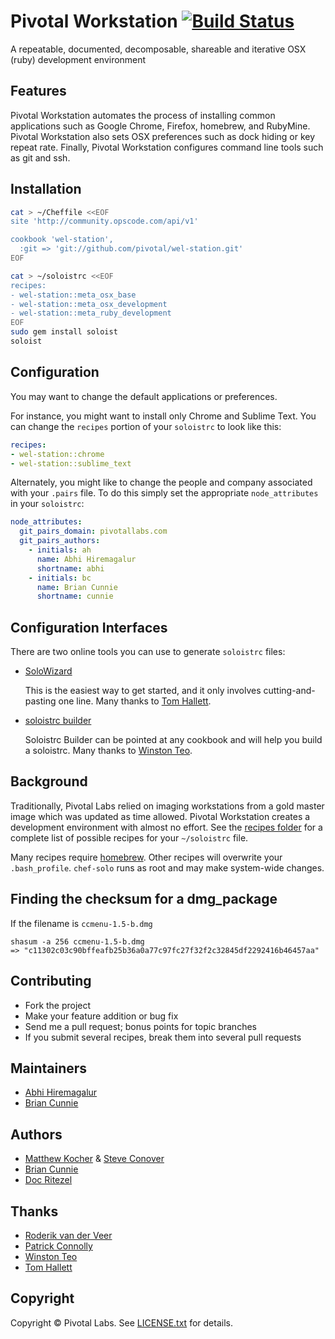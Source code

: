 # Pivotal Workstation [![Build Status](https://secure.travis-ci.org/pivotal/wel-station.png)](http://travis-ci.org/pivotal/wel-station)

A repeatable, documented, decomposable, shareable and iterative OSX (ruby) development environment

Features
--------
Pivotal Workstation automates the process of installing common applications such as Google Chrome, Firefox, homebrew, and RubyMine.  Pivotal Workstation also sets OSX preferences such as dock hiding or key repeat rate.  Finally, Pivotal Workstation configures command line tools such as git and ssh.


Installation
------------

```bash
cat > ~/Cheffile <<EOF
site 'http://community.opscode.com/api/v1'

cookbook 'wel-station',
  :git => 'git://github.com/pivotal/wel-station.git'
EOF

cat > ~/soloistrc <<EOF
recipes:
- wel-station::meta_osx_base
- wel-station::meta_osx_development
- wel-station::meta_ruby_development
EOF
sudo gem install soloist
soloist
```

Configuration
-------------
You may want to change the default applications or preferences.  


For instance, you might want to install only Chrome and Sublime Text. You can change the `recipes` portion of your `soloistrc` to look like this:

```yaml
recipes:
- wel-station::chrome
- wel-station::sublime_text
```

Alternately, you might like to change the people and company associated with your `.pairs` file. To do this simply set the appropriate `node_attributes` in your `soloistrc`:

```yaml
node_attributes:
  git_pairs_domain: pivotallabs.com
  git_pairs_authors:
    - initials: ah
      name: Abhi Hiremagalur
      shortname: abhi
    - initials: bc
      name: Brian Cunnie
      shortname: cunnie
```


Configuration Interfaces
------------------------
There are two online tools you can use to generate `soloistrc` files:

- [SoloWizard](http://www.solowizard.com)

  This is the easiest way to get started, and it only involves cutting-and-pasting one line.  Many thanks to [Tom Hallett](https://github.com/tommyh).

- [soloistrc builder](http://soloistrc-builder.herokuapp.com)

	Soloistrc Builder can be pointed at any cookbook and will help you build a soloistrc. Many thanks to [Winston Teo](https://github.com/winston).


Background
----------
Traditionally, Pivotal Labs relied on imaging workstations from a gold master image which was updated as time allowed.  Pivotal Workstation creates a development environment with almost no effort.  See the [recipes folder](https://github.com/pivotal/wel-station/tree/master/recipes) for a complete list of possible recipes for your `~/soloistrc` file.

Many recipes require [homebrew](https://github.com/mxcl/homebrew).  Other recipes will overwrite your `.bash_profile`.  `chef-solo` runs as root and may make system-wide changes.


Finding the checksum for a dmg_package
-----------

If the filename is `ccmenu-1.5-b.dmg`

    shasum -a 256 ccmenu-1.5-b.dmg
	=> "c11302c03c90bffeafb25b36a0a77c97fc27f32f2c32845df2292416b46457aa"

Contributing
------------
* Fork the project
* Make your feature addition or bug fix
* Send me a pull request; bonus points for topic branches
* If you submit several recipes, break them into several pull requests

Maintainers
-----------
 * [Abhi Hiremagalur](https://github.com/hiremaga)
 * [Brian Cunnie](https://github.com/cunnie)

Authors
-------
 * [Matthew Kocher](https://github.com/mkocher) & [Steve Conover](https://github.com/sconover)
 * [Brian Cunnie](https://github.com/cunnie)
 * [Doc Ritezel](https://github.com/ohrite)

Thanks
------
 * [Roderik van der Veer](https://github.com/roderik)
 * [Patrick Connolly](https://github.com/patcon)
 * [Winston Teo](https://github.com/winston)
 * [Tom Hallett](https://github.com/tommyh)


Copyright
---------
Copyright &copy; Pivotal Labs. See [LICENSE.txt](https://raw.github.com/pivotal/wel-station/master/LICENSE.txt) for details.

